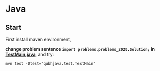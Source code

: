 # Java

## Start

First install maven environment,

**change problem sentence `import problems.problems_2028.Solution;` in [TestMain.java](test/TestMain.java)**, and try:
```shell
mvn test -Dtest="qubhjava.test.TestMain"
```